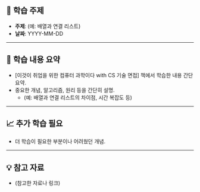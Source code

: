## 📖 학습 주제

- **주제**: (예: 배열과 연결 리스트)
- **날짜**: YYYY-MM-DD

---

## 📌 학습 내용 요약

- [이것이 취업을 위한 컴퓨터 과학이다 with CS 기술 면접] 책에서 학습한 내용 간단 요약.
- 중요한 개념, 알고리즘, 원리 등을 간단히 설명.
    - (예: 배열과 연결 리스트의 차이점, 시간 복잡도 등)

---

## 📈 추가 학습 필요

- 더 학습이 필요한 부분이나 어려웠던 개념.

---

## 💡 참고 자료

- (참고한 자료나 링크)
